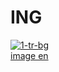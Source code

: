# ING
<a href="https://ibb.co/JcYDdn8"><img src="https://i.ibb.co/L0TVPSB/1-tr-bg.png" alt="1-tr-bg" border="0"></a><br /><a target='_blank' href='https://vi.imgbb.com/'>image en</a><br />
